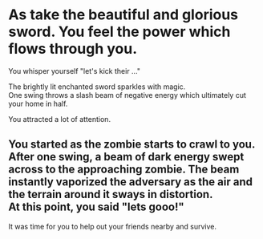 # As take the beautiful and glorious sword. You feel the power which flows through you.

You whisper yourself "let's kick their ..."

The brightly lit enchanted sword sparkles with magic.  
One swing throws a slash beam of negative energy which ultimately cut your home in half.

You attracted a lot of attention. 

You started as the zombie starts to crawl to you. After one swing, a beam of dark energy swept across to the approaching zombie.
The beam instantly vaporized the adversary as the air and the terrain around it sways in distortion.  
At this point, you said "lets gooo!"  
---

It was time for you to help out your friends nearby and survive.

